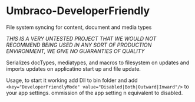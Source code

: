 Umbraco-DeveloperFriendly
=========================

File system syncing for content, document and media types

_THIS IS A VERY UNTESTED PROJECT THAT WE WOULD *NOT* RECOMMEND BEING USED IN ANY SORT OF PRODUCTION ENVIRONMENT, WE GIVE NO GUARANTIES OF QUALITY_


Serializes docTypes, mediatypes, and macros to filesystem on updates and imports updates on applicatino start up and file update.


Usage, to start it working add Dll to bin folder and add ```<key="DeveloperFriendlyMode" value="Disabled|Both|Outward|Inward"/>``` to your app settings. ommission of the app setting n equivalent to disabled.

